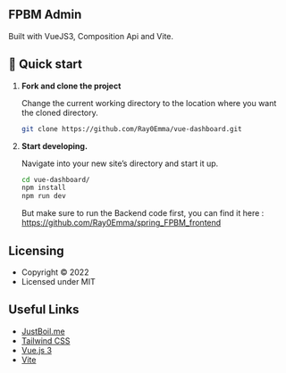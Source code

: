 ## FPBM Admin
Built with VueJS3, Composition Api and Vite.

## 🚀 Quick start


1.  **Fork and clone the project**

    Change the current working directory to the location where you want the cloned directory.
    
    ```sh
    git clone https://github.com/Ray0Emma/vue-dashboard.git
    ```

2.  **Start developing.**

    Navigate into your new site’s directory and start it up.

    ```sh
    cd vue-dashboard/
    npm install
    npm run dev
    ```
    
    But make sure to run the Backend code first, you can find it here : https://github.com/Ray0Emma/spring_FPBM_frontend
    
## Licensing

- Copyright &copy; 2022
- Licensed under MIT

## Useful Links

- [JustBoil.me](https://justboil.me/)
- [Tailwind CSS](https://tailwindcss.com/)
- [Vue.js 3](https://v3.vuejs.org/)
- [Vite](https://vitejs.dev)

